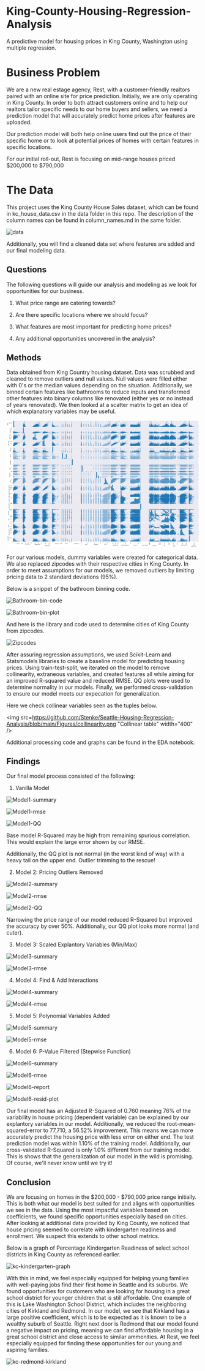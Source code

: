 # King-County-Housing-Regression-Analysis
A predictive model for housing prices in King County, Washington using multiple regression.

# Business Problem
We are a new real estage agency, Rest, with a customer-friendly realtors paired with an online site for price prediction. Initially, we are only operating in King County. In order to both attract customers online and to help our realtors tailor specific needs to our home buyers and sellers, we need a prediction model that will accurately predict home prices after features are uploaded.

Our prediction model will both help online users find out the price of their specific home or to look at potential prices of homes with certain features in specific locations.

For our initial roll-out, Rest is focusing on mid-range houses priced $200,000 to $790,000

# The Data
This project uses the King County House Sales dataset, which can be found in kc_house_data.csv in the data folder in this repo. The description of the column names can be found in column_names.md in the same folder.

![data](https://github.com/Stenke/Seattle-Housing-Regression-Analysis/blob/main/Figures/Screen%20Shot%202020-11-29%20at%206.38.05%20PM.png "initial data")

Additionally, you will find a cleaned data set where features are added and our final modeling data.

## Questions
The following questions will guide our analysis and modeling as we look for opportunities for our business.

1. What price range are catering towards?

2. Are there specific locations where we should focus?

3. What features are most important for predicting home prices?

4. Any additional opportunities uncovered in the analysis?


## Methods
Data obtained from King Country housing dataset. Data was scrubbed and cleaned to remove outliers and null values. Null values were filled either with 0's or the median values depending on the situation. Additionally, we binned certain features like bathrooms to reduce inputs and transformed other features into binary columns like renovated (either yes or no instead of years renovated). We then looked at a scatter matrix to get an idea of which explanatory variables may be useful.

![Scatter-Matrix](https://github.com/Stenke/King-County-Housing-Regression-Analysis/blob/main/Figures/Scatter-Matrix.png "EDA-Scatter-Matrix")

For our various models, dummy variables were created for categorical data. We also replaced zipcodes with their respective cities in King County. In order to meet assumptions for our models, we removed outliers by limiting pricing data to 2 standard deviations (95%).

Below is a snippet of the bathroom binning code.

![Bathroom-bin-code](https://github.com/Stenke/Seattle-Housing-Regression-Analysis/blob/main/Figures/bathroom-bins.png "Bathroom-bin-code")

![Bathroom-bin-plot](https://github.com/Stenke/Seattle-Housing-Regression-Analysis/blob/main/Figures/bathroom-bin.png "Bathroom-bin-plot")

And here is the library and code used to determine cities of King County from zipcodes.

![Zipcodes](https://github.com/Stenke/Seattle-Housing-Regression-Analysis/blob/main/Figures/zipcode-code.png "Zipcode-to-city")

After assuring regression assumptions, we used Scikit-Learn and Statsmodels libraries to create a baseline model for predicting housing prices. Using train-test-split, we iterated on the model to remove collinearity, extraneous variables, and created features all while aiming for an improved R-squared value and reduced RMSE. QQ plots were used to determine normality in our models. Finally, we performed cross-validation to ensure our model meets our expecation for generalization.

Here we check collinear variables seen as the tuples below.

<img src=https://github.com/Stenke/Seattle-Housing-Regression-Analysis/blob/main/Figures/collinearity.png "Collinear table" width="400" />

Additional processing code and graphs can be found in the EDA notebook.

## Findings
Our final model process consisted of the following:

1. Vanilla Model

![Model1-summary](https://github.com/Stenke/Seattle-Housing-Regression-Analysis/blob/main/Figures/vanilla-summary.png "model1-summary")

![Model1-rmse](https://github.com/Stenke/Seattle-Housing-Regression-Analysis/blob/main/Figures/vanilla-rmse.png "model1-rmse")

![Model1-QQ](https://github.com/Stenke/Seattle-Housing-Regression-Analysis/blob/main/Figures/vanilla-qq-plot.png "Model1-QQ")

Base model R-Squared may be high from remaining spurious correlation. This would explain the large error shown by our RMSE.

Additionally, the QQ plot is not normal (in the worst kind of way) with a heavy tail on the upper end. Outlier trimming to the rescue!

2. Model 2: Pricing Outliers Removed

![Model2-summary](https://github.com/Stenke/Seattle-Housing-Regression-Analysis/blob/main/Figures/outliers-summary.png "model2-summary")

![Model2-rmse](https://github.com/Stenke/Seattle-Housing-Regression-Analysis/blob/main/Figures/outliers-rmse.png "model2-rmse")

![Model2-QQ](https://github.com/Stenke/Seattle-Housing-Regression-Analysis/blob/main/Figures/outliers-qq-plot.png "Model2-QQ")

Narrowing the price range of our model reduced R-Squared but improved the accuracy by over 50%. Additionally, our QQ plot looks more normal (and cuter).

3. Model 3: Scaled Explantory Variables (Min/Max)

![Model3-summary](https://github.com/Stenke/Seattle-Housing-Regression-Analysis/blob/main/Figures/scale-summary.png "model3-summary")

![Model3-rmse](https://github.com/Stenke/Seattle-Housing-Regression-Analysis/blob/main/Figures/scale-rmse.png "model3-rmse")

4. Model 4: Find & Add Interactions

![Model4-summary](https://github.com/Stenke/Seattle-Housing-Regression-Analysis/blob/main/Figures/interactions-summary.png "model4-summary")

![Model4-rmse](https://github.com/Stenke/Seattle-Housing-Regression-Analysis/blob/main/Figures/interactions-rmse.png "model4-rmse")

5. Model 5: Polynomial Variables Added

![Model5-summary](https://github.com/Stenke/Seattle-Housing-Regression-Analysis/blob/main/Figures/poly-summary.png "model5-summary")

![Model5-rmse](https://github.com/Stenke/Seattle-Housing-Regression-Analysis/blob/main/Figures/poly-rmse.png "model5-rmse")

6. Model 6: P-Value Filtered (Stepwise Function)

![Model6-summary](https://github.com/Stenke/Seattle-Housing-Regression-Analysis/blob/main/Figures/final-summary.png "model6-summary")

![Model6-rmse](https://github.com/Stenke/Seattle-Housing-Regression-Analysis/blob/main/Figures/final-rmse.png "model6-rmse")

![Model6-report](https://github.com/Stenke/Seattle-Housing-Regression-Analysis/blob/main/Figures/final-report.png "model6-report")

![Model6-resid-plot](https://github.com/Stenke/Seattle-Housing-Regression-Analysis/blob/main/Figures/final-model-residuals-plot.png "model6-resid-plot")

Our final model has an Adjusted R-Squared of 0.760 meaning 76% of the variability in house pricing (dependent variable) can be explained by our explantory variables in our model. Additionally, we reduced the root-mean-squared-error to 77,710, a 56.52% improvement. This means we can more accurately predict the housing price with less error on either end. The test prediction model was within 1.10% of the training model. Additionally, our cross-validated R-Squared is only 1.0% different from our training model. This is shows that the generalization of our model in the wild is promising. Of course, we'll never know until we try it!


## Conclusion
We are focusing on homes in the $200,000 - $790,000 price range initially. This is both what our model is best suited for and aligns with opportunities we see in the data. Using the most impactful variables based on coefficients, we found specific opportunities especially based on cities. After looking at additional data provided by King County, we noticed that house pricing seemed to correlate with kindergarten readiness and enrollment. We suspect this extends to other school metrics.

Below is a graph of Percentage Kindergarten Readiness of select school districts in King County as referenced earlier.

![kc-kindergarten-graph](https://github.com/Stenke/Seattle-Housing-Regression-Analysis/blob/main/Figures/kindergarten-graph.png "kindergarten-readiness")

With this in mind, we feel especially equipped for helping young families with well-paying jobs find their first home in Seattle and its suburbs. We found opportunities for customers who are looking for housing in a great school district for younger children that is still affordable. One example of this is Lake Washington School District, which includes the neighboring cities of Kirkland and Redmond. In our model, we see that Kirkland has a large positive coefficient, which is to be expected as it is known to be a wealthy suburb of Seattle. Right next door is Redmond that our model found a negative impact on pricing, meaning we can find affordable housing in a great school district and close access to similar ammenities. At Rest, we feel especially equipped for finding these opportunities for our young and aspiring families.

![kc-redmond-kirkland](https://github.com/Stenke/Seattle-Housing-Regression-Analysis/blob/main/Figures/KingCounty-Kirkland%2BRedmond.png "redmond-kirkland")

